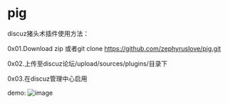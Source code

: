 # pig
discuz猪头术插件使用方法：

0x01.Download zip 或者git clone https://github.com/zephyruslove/pig.git

0x02.上传至discuz论坛/upload/sources/plugins/目录下

0x03.在discuz管理中心启用

demo:
![image](https://github.com/zephyruslove/pig/master/pig.png)

